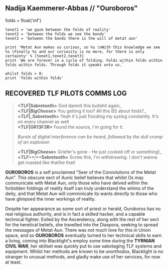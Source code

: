 ## Nadija Kaemmerer-Abbas // "Ouroboros"
    
folds = float('inf')  
      
    tenet1 = 'we gaze between the folds of reality'  
    tenet2 = 'between the folds we see the bonds'  
    tenet3 = 'between the bonds there is the will of metat aun'  
      
    print 'Metat Aun makes us curious, so %s \nWith this knowledge we see %s \Finally %s and our curiosity is no more, for there is only certainty' % [tenet1,tenet2,tenet3]  
    print 'We are forever in a cycle of folding. Folds within folds within folds within folds. Through folds it speaks unto us.`
    
    whilst folds > 0:  
    print 'folds within folds'

## RECOVERED TLF PILOTS COMMS LOG

> **<TLF|Sabretooth**_**>**_ God damnit this bullshit again_  
> **<**_**TLF|BigCheese**_**>** You getting it too? All this BS about folds?_  
> **<**_**TLF**_**|**_**Sabretooth>** Yeah it's just flooding my syslog constantly. It's on every channel as well  
> **<TLF|GR13F3R>** Found the source, I'm going for it.
> 
> _Bursts of digital interference can be heard, followed by the dull crump of an explosion_
> 
> _**<**_**TLF|BigCheese**_**>**_ Griefer's gone - He just cooked off or something!_  
> **<**_**TLF****|**_**Sabretooth>** Screw this, I'm withdrawing. I don't wanna get roasted like that!ke that!

**OUROBOROS** is a self proclaimed "Seer of the Convolutions of the Metat Aun". This obscure sect of Aunic belief believes that whilst Os may communicate with Metat Aun, only those who have delved within the forbidden foldings of reality itself can truly understand the whims of the deity, and that Metat Aun will comminicate its wants directly to those who have glimpsed the inner workings of reality.  
  
Despite her appearance as some sort of priest or herald, Ouroboros has no real religious authority, and is in fact a skilled hacker, and a capable technical fighter. Exiled by the Ascendency, along with the rest of her sect for the heretical beliefs, she travelled into the Diaspora, seeking to spread the messages of Metat Aun. There was not much love for this in Union space, and so **OUROBOROS** eventually turned to her technical skills to earn a living, coming into Blacklight's employ some time during the **TYRNIAN CIVIL WAR**, her skillset was quickly put to use sabotaging TLF systems and equipment. Whilst her methods are known to be unorthodox, Blacklight is no stranger to unusual methods, and gladly make use of her services, for now at least.